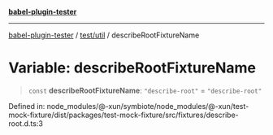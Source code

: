 [**babel-plugin-tester**](../../../README.md)

***

[babel-plugin-tester](../../../README.md) / [test/util](../README.md) / describeRootFixtureName

# Variable: describeRootFixtureName

> `const` **describeRootFixtureName**: `"describe-root"` = `"describe-root"`

Defined in: node\_modules/@-xun/symbiote/node\_modules/@-xun/test-mock-fixture/dist/packages/test-mock-fixture/src/fixtures/describe-root.d.ts:3
